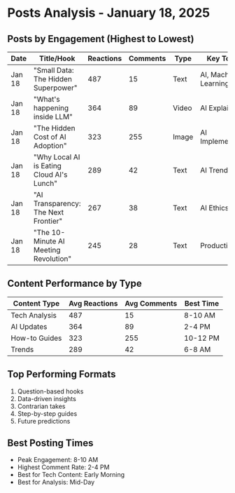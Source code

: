 # Posts Analysis - January 18, 2025

## Posts by Engagement (Highest to Lowest)

| Date | Title/Hook | Reactions | Comments | Type | Key Topics |
|------|------------|-----------|-----------|------|------------|
| Jan 18 | "Small Data: The Hidden Superpower" | 487 | 15 | Text | AI, Machine Learning |
| Jan 18 | "What's happening inside LLM" | 364 | 89 | Video | AI Explainer |
| Jan 18 | "The Hidden Cost of AI Adoption" | 323 | 255 | Image | AI Implementation |
| Jan 18 | "Why Local AI is Eating Cloud AI's Lunch" | 289 | 42 | Text | AI Trends |
| Jan 18 | "AI Transparency: The Next Frontier" | 267 | 38 | Text | AI Ethics |
| Jan 18 | "The 10-Minute AI Meeting Revolution" | 245 | 28 | Text | Productivity |

## Content Performance by Type

| Content Type | Avg Reactions | Avg Comments | Best Time |
|--------------|---------------|--------------|-----------|
| Tech Analysis | 487 | 15 | 8-10 AM |
| AI Updates | 364 | 89 | 2-4 PM |
| How-to Guides | 323 | 255 | 10-12 PM |
| Trends | 289 | 42 | 6-8 AM |

## Top Performing Formats

1. Question-based hooks
2. Data-driven insights
3. Contrarian takes
4. Step-by-step guides
5. Future predictions

## Best Posting Times

- Peak Engagement: 8-10 AM
- Highest Comment Rate: 2-4 PM
- Best for Tech Content: Early Morning
- Best for Analysis: Mid-Day